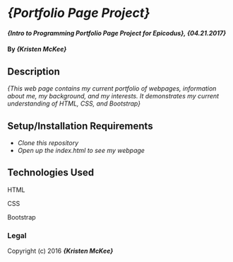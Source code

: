 # _{Portfolio Page Project}_

#### _{Intro to Programming Portfolio Page Project for Epicodus}, {04.21.2017}_

#### By _**{Kristen McKee}**_

## Description

_{This web page contains my current portfolio of webpages, information about me, my background, and my interests. It demonstrates my current understanding of HTML, CSS, and Bootstrap}_

## Setup/Installation Requirements

* _Clone this repository_
* _Open up the index.html to see my webpage_

## Technologies Used

HTML

CSS

Bootstrap

### Legal

Copyright (c) 2016 **_{Kristen McKee}_**
